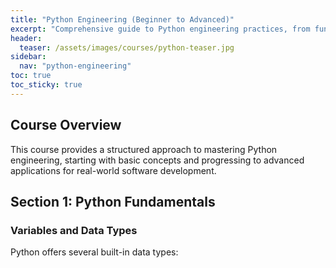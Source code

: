```yaml
---
title: "Python Engineering (Beginner to Advanced)"
excerpt: "Comprehensive guide to Python engineering practices, from fundamentals to advanced applications."
header:
  teaser: /assets/images/courses/python-teaser.jpg
sidebar:
  nav: "python-engineering"
toc: true
toc_sticky: true
---
```


## Course Overview

This course provides a structured approach to mastering Python engineering, starting with basic concepts and progressing to advanced applications for real-world software development.

## Section 1: Python Fundamentals

### Variables and Data Types

Python offers several built-in data types:


